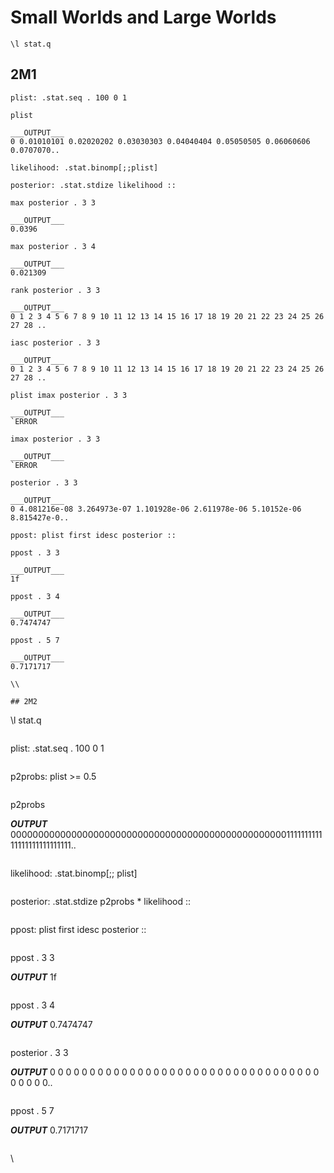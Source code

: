 # Small Worlds and Large Worlds

```
\l stat.q

```
## 2M1

```
plist: .stat.seq . 100 0 1

```
```
plist

___OUTPUT___
0 0.01010101 0.02020202 0.03030303 0.04040404 0.05050505 0.06060606 0.0707070..

```
```
likelihood: .stat.binomp[;;plist]

```
```
posterior: .stat.stdize likelihood ::

```
```
max posterior . 3 3

___OUTPUT___
0.0396

```
```
max posterior . 3 4

___OUTPUT___
0.021309

```
```
rank posterior . 3 3

___OUTPUT___
0 1 2 3 4 5 6 7 8 9 10 11 12 13 14 15 16 17 18 19 20 21 22 23 24 25 26 27 28 ..

```
```
iasc posterior . 3 3

___OUTPUT___
0 1 2 3 4 5 6 7 8 9 10 11 12 13 14 15 16 17 18 19 20 21 22 23 24 25 26 27 28 ..

```
```
plist imax posterior . 3 3

___OUTPUT___
`ERROR

```
```
imax posterior . 3 3

___OUTPUT___
`ERROR

```
```
posterior . 3 3

___OUTPUT___
0 4.081216e-08 3.264973e-07 1.101928e-06 2.611978e-06 5.10152e-06 8.815427e-0..

```
```
ppost: plist first idesc posterior ::

```
```
ppost . 3 3

___OUTPUT___
1f

```
```
ppost . 3 4

___OUTPUT___
0.7474747

```
```
ppost . 5 7

___OUTPUT___
0.7171717

```
```
\\

## 2M2

```
\l stat.q

```
```
plist: .stat.seq . 100 0 1

```
```
p2probs: plist >= 0.5

```
```
p2probs

___OUTPUT___
00000000000000000000000000000000000000000000000000111111111111111111111111111..

```
```
likelihood: .stat.binomp[;; plist]

```
```
posterior: .stat.stdize p2probs * likelihood ::

```
```
ppost: plist first idesc posterior ::

```
```
ppost . 3 3

___OUTPUT___
1f

```
```
ppost . 3 4

___OUTPUT___
0.7474747

```
```
posterior . 3 3

___OUTPUT___
0 0 0 0 0 0 0 0 0 0 0 0 0 0 0 0 0 0 0 0 0 0 0 0 0 0 0 0 0 0 0 0 0 0 0 0 0 0 0..

```
```
ppost . 5 7

___OUTPUT___
0.7171717

```
```
\\

